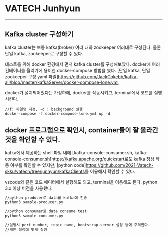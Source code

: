 # VATECH Junhyun
------------------
## Kafka cluster 구성하기
kafka cluster는 보통 kafka(broker) 여러 대와 zookeeper 여러대로 구성된다. 물론 단일 kafka, zookeeper로 구성할 수 있다.

테스트를 위해 docker 환경에서 먼저 kafka cluster를 구성해보았다.
docker에 여러 컨테이너를 올리기에 용이한 docker-compose 방법을 썼다.
[단일 kafka, 단일 zookeeper 구성 yaml 파일]<https://github.com/JackCokebb/kafka-all/blob/master/kafkaServer/docker-compose-lone.yml>

docker가 설치되어있다는 가정하에, docker를 작동시키고, terminal에서 코드를 실행시킨다.
``` 
//f: 파일명 지정, -d : background 실행
docker-compose -f docker-compose-lone.yml up -d
```

docker 프로그램으로 확인시, container들이 잘 올라간 것을 확인할 수 있다.
--------------
kafka에서 제공하는 shell 파일 내에 [kafka-console-consumer.sh, kafka-console-consumer.sh]<https://kafka.apache.org/quickstart>로도 kafka 정상 작동 여부를 확인할 수 있지만,
[python code]<https://github.com/2021-Vatech-skku/vatech/tree/junhyun/kafkaClients>를 이용해서 확인할 수 있다.

vscode와 같은 코드 에디터에서 실행해도 되고, terminal을 이용해도 된다.
python 3.x 이상 버전을 사용했다.
```bash
//python producer로 data를 kafka에 전송
python3 sample-producer.py

//python consumer로 data consume test
python3 sample-consumer.py

//실행시 port number, topic name, bootstrap.server 설정 등에 주의한다. 
//개인 설정에 맞게 실행
```

